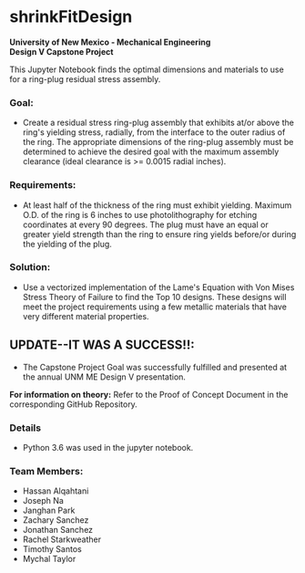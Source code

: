 # shrinkFitDesign
**University of New Mexico - Mechanical Engineering  
Design V Capstone Project**

This Jupyter Notebook finds the optimal dimensions and materials to use for a ring-plug residual stress assembly.

### Goal:
* Create a residual stress ring-plug assembly that exhibits at/or above the ring's yielding stress, radially, from the interface to the outer radius of the ring. The appropriate dimensions of the ring-plug assembly must be determined to achieve the desired goal with the maximum assembly clearance (ideal clearance is >= 0.0015 radial inches).

### Requirements:
* At least half of the thickness of the ring must exhibit yielding.
Maximum O.D. of the ring is 6 inches to use photolithography for etching coordinates at every 90 degrees.
The plug must have an equal or greater yield strength than the ring to ensure ring yields before/or during the yielding of the plug.

### Solution:
* Use a vectorized implementation of the Lame's Equation with Von Mises Stress Theory of Failure to find the Top 10 designs. These designs will meet the project requirements using a few metallic materials that have very different material properties.

## UPDATE--IT WAS A SUCCESS!!:
* The Capstone Project Goal was successfully fulfilled and presented at the annual UNM ME Design V presentation.

**For information on theory:** Refer to the Proof of Concept Document in the corresponding GitHub Repository.

### Details
* Python 3.6 was used in the jupyter notebook. 

### Team Members:
* Hassan Alqahtani
* Joseph Na
* Janghan Park
* Zachary Sanchez
* Jonathan Sanchez
* Rachel Starkweather
* Timothy Santos
* Mychal Taylor
